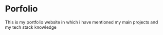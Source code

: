 # Porfolio

This is my portfolio website in which i have mentioned my main projects and my tech stack knowledge
